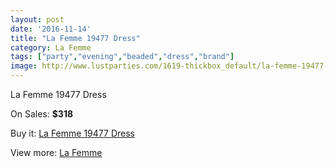 ```yaml
---
layout: post
date: '2016-11-14'
title: "La Femme 19477 Dress"
category: La Femme
tags: ["party","evening","beaded","dress","brand"]
image: http://www.lustparties.com/1619-thickbox_default/la-femme-19477-dress.jpg
---
```

La Femme 19477 Dress

On Sales: **$318**
<a href="https://www.lustparties.com/en/la-femme/525-la-femme-19477-dress.html"><amp-img layout="responsive" width="600" height="600" src="//www.lustparties.com/1619-thickbox_default/la-femme-19477-dress.jpg" alt="La Femme 19477 Dress 0" /></a>
<a href="https://www.lustparties.com/en/la-femme/525-la-femme-19477-dress.html"><amp-img layout="responsive" width="600" height="600" src="//www.lustparties.com/1620-thickbox_default/la-femme-19477-dress.jpg" alt="La Femme 19477 Dress 1" /></a>
<a href="https://www.lustparties.com/en/la-femme/525-la-femme-19477-dress.html"><amp-img layout="responsive" width="600" height="600" src="//www.lustparties.com/1621-thickbox_default/la-femme-19477-dress.jpg" alt="La Femme 19477 Dress 2" /></a>

Buy it: [La Femme 19477 Dress](https://www.lustparties.com/en/la-femme/525-la-femme-19477-dress.html "La Femme 19477 Dress")

View more: [La Femme](https://www.lustparties.com/en/4-la-femme "La Femme")